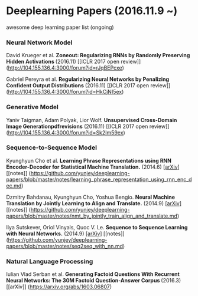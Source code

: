# Deeplearning Papers (2016.11.9 ~) 
awesome deep learning paper list (ongoing)


### Neural Network Model
David Krueger et al. <b> Zoneout: Regularizing RNNs by Randomly Preserving Hidden Activations </b> (2016.11) [[ICLR 2017 open review]] (http://104.155.136.4:3000/forum?id=rJqBEPcxe)

Gabriel Pereyra et al. <b> Regularizing Neural Networks by Penalizing Confident Output Distributions </b> (2016.11) [[ICLR 2017 open review]] (http://104.155.136.4:3000/forum?id=HkCjNI5ex)


### Generative Model
Yaniv Taigman, Adam Polyak, Lior Wolf. <b>Unsupervised Cross-Domain Image Generationpdfrevisions</b> (2016.11) [[ICLR 2017 open review]] (http://104.155.136.4:3000/forum?id=Sk2Im59ex) 


### Sequence-to-Sequence Model
Kyunghyun Cho et al. <b>Learning Phrase Representations using RNN Encoder-Decoder for Statistical Machine Translation.</b> (2014.6) [[arXiv]](https://arxiv.org/abs/1406.1078) [[notes]] (https://github.com/yunjey/deeplearning-papers/blob/master/notes/learning_phrase_representation_using_rnn_enc_dec.md)

Dzmitry Bahdanau, Kyunghyun Cho, Yoshua Bengio. <b> Neural Machine Translation by Jointly Learning to Align and Translate.</b> (2014.9) [[arXiv]](https://arxiv.org/abs/1409.0473) [[notes]] (https://github.com/yunjey/deeplearning-papers/blob/master/notes/nmt_by_jointly_train_align_and_translate.md)

Ilya Sutskever, Oriol Vinyals, Quoc V. Le. <b> Sequence to Sequence Learning with Neural Networks.</b> (2014.9) [[arXiv]](https://arxiv.org/abs/1409.3215) [[notes]] (https://github.com/yunjey/deeplearning-papers/blob/master/notes/seq2seq_with_nn.md)


### Natural Language Processing

Iulian Vlad Serban et al. <b> Generating Factoid Questions With Recurrent Neural Networks: The 30M Factoid Question-Answer Corpus </b> (2016.3) [[arXiv]] (https://arxiv.org/abs/1603.06807) 


